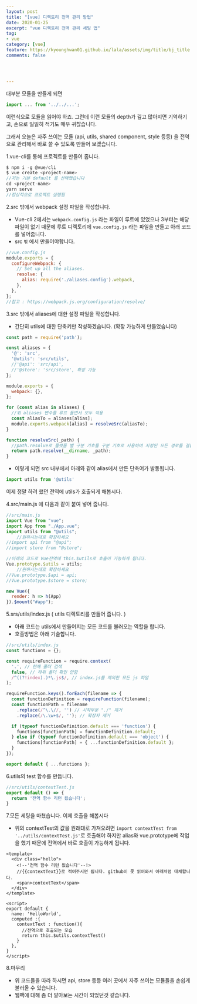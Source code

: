 ```yaml
---
layout: post
title: "[vue] 디렉토리 전역 관리 방법"
date: 2020-01-25
excerpt: "vue 디렉토리 전역 관리 세팅 법"
tag:
- vue
category: [vue]
feature: https://kyounghwan01.github.io/lala/assets/img/title/bj_title.jpg
comments: false




---
```


대부분 모듈을 만들게 되면

```js
import ... from '../../...';
```

이런식으로 모듈을 읽어야 하죠. 그런데 이런 모듈의 depth가 깊고 많아지면 기억하기고, 손으로 일일히 적기도 매우 귀찮습니다.

그래서 오늘은 자주 쓰이는 모듈 (api, utils, shared component, style 등등) 을 전역으로 관리해서 바로 쓸 수 있도록 만들어 보겠습니다.

1.vue-cli를 통해 프로젝트를 만들어 줍니다.

```js
$ npm i -g @vue/cli
$ vue create <project-name>
//저는 기본 default 를 선택했습니다
cd <project-name>
yarn serve
//정상적으로 프로젝트 실행됨
```

2.src 밖에서 webpack 설정 파일을 작성합니다.

- Vue-cli 2에서는 `webpack.config.js` 라는 파일이 루트에 있었으나 3부터는 해당 파일이 없기 때문에 루트 디렉토리에 `vue.config.js` 라는 파일을 만들고 아래 코드를 넣어줍니다.
- src `밖` 에서 만들어야합니다.

```js
//vue.config.js
module.exports = {
  configureWebpack: {
    // Set up all the aliases.
    resolve: {
      alias: require('./aliases.config').webpack,
    },
  },
};
//참고 : https://webpack.js.org/configuration/resolve/
```

3.src 밖에서 aliases에 대한 설정 파일을 작성합니다.

- 간단히 utils에 대한 단축키만 작성하겠습니다. (확장 가능하게 만들었습니다)

```js
const path = require('path');

const aliases = {
  '@': 'src',
  '@utils': 'src/utils',
  //'@api': 'src/api',
  //'@store': 'src/store', 확장 가능
};

module.exports = {
  webpack: {},
};

for (const alias in aliases) {
  //위 aliases 변수를 루프 돌면서 모두 적용
  const aliasTo = aliases[alias];
  module.exports.webpack[alias] = resolveSrc(aliasTo);
}

function resolveSrc(_path) {
  //path.resolve로 플랫폼 별 구분 기호를 구분 기호로 사용하여 지정된 모든 경로를 결합한 다음 결과 경로를 정규화합니다.
  return path.resolve(__dirname, _path);
}

```

- 이렇게 되면 src 내부에서 아래와 같이 alias에서 만든 단축어가 발동됩니다.

```js
import utils from '@utils'
```

이제 정말 하려 했던 전역에 utils가 호출되게 해봅시다.

4.src/main.js 에 다음과 같이 붙여 넣어 줍니다.

```js
//src/main.js
import Vue from "vue";
import App from "./App.vue";
import utils from "@utils";
	//원하시는대로 확장하세요
//import api from "@api";
//import store from "@store";

//아래의 코드로 Vue전역에 this.$utils로 호출이 가능하게 됩니다.
Vue.prototype.$utils = utils;
	//원하시는대로 확장하세요
//Vue.prototype.$api = api;
//Vue.prototype.$store = store;

new Vue({
  render: h => h(App)
}).$mount("#app");
```

5.srs/utils/index.js ( utils 디렉토리를 만들어 줍니다. ) 

- 아래 코드는 utils에서 만들어지는 모든 코드를 불러오는 역할을 합니다.
- 호출방법은 아래 기술합니다.

```js
//src/utils/index.js
const functions = {};

const requireFunction = require.context(
  '.', // 현재 폴더 검색
  false, // 하위 폴더 확인 안함
  /^((?!index).)*\.js$/, // index.js를 제외한 모든 js 파일
);

requireFunction.keys().forEach(filename => {
  const functionDefinition = requireFunction(filename);
  const functionPath = filename
    .replace(/^\.\//, '') // 시작부분 "./" 제거
    .replace(/\.\w+$/, ''); // 확장자 제거

  if (typeof functionDefinition.default === 'function') {
    functions[functionPath] = functionDefinition.default;
  } else if (typeof functionDefinition.default === 'object') {
    functions[functionPath] = { ...functionDefinition.default };
  }
});

export default { ...functions };

```

6.utils의 test 함수를 만듭니다.

```js
//src/utils/contextTest.js
export default () => {
  return '전역 함수 리턴 됬습니다';
}
```

7.모든 세팅을 마쳤습니다. 이제 호출을 해봅시다

- 위의 contextTest의 값을 원래대로 가져오려면 `import contextTest from '../utils/contextTest.js'`로 호출해야 하지만 alias와 vue.prototype에 작업을 했기 때문에 전역에서 바로 호출이 가능하게 됩니다.

```vue
<template>
  <div class="hello">
    <!--'전역 함수 리턴 됬습니다'--!>
    //{{contextText}}로 적어주시면 됩니다. github이 못 읽어와서 아래처럼 대체합니다. 
    <span>contextText</span>
  </div>
</template>

<script>
export default {
  name: 'HelloWorld',
  computed :{
    contextText : function(){
      //전역으로 호출되는 모습
      return this.$utils.contextTest()
    }
  },
}
</script>
```



8.마무리

- 위 코드들을 따라 하시면 api, store 등등 여러 곳에서 자주 쓰이는 모듈들을 손쉽게 불러올 수 있습니다.
- 웹팩에 대해 좀 더 알아보는 시간이 되었던것 같습니다.
